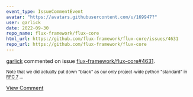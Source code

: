 ```yaml
---
event_type: IssueCommentEvent
avatar: "https://avatars.githubusercontent.com/u/169947?"
user: garlick
date: 2022-09-30
repo_name: flux-framework/flux-core
html_url: https://github.com/flux-framework/flux-core/issues/4631
repo_url: https://github.com/flux-framework/flux-core
---
```


<a href='https://github.com/garlick' target='_blank'>garlick</a> commented on issue <a href='https://github.com/flux-framework/flux-core/issues/4631' target='_blank'>flux-framework/flux-core#4631</a>.

<small>Note that we did actually put down "black" as our only project-wide python "standard" in [RFC 7](https://flux-framework.readthedocs.io/projects/flux-rfc/en/latest/spec_7.html#python-coding-style)...</small>

<a href='https://github.com/flux-framework/flux-core/issues/4631' target='_blank'>View Comment</a>